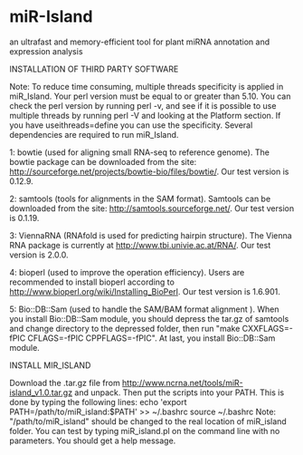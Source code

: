 # miR-Island
an ultrafast and memory-efficient tool for plant miRNA annotation and expression analysis


INSTALLATION OF THIRD PARTY SOFTWARE

Note: To reduce time consuming, multiple threads specificity is applied in miR_Island. Your perl version must be equal to or greater than 5.10. You can check the perl version by running perl -v, and see if it is possible to use multiple threads by running perl -V and looking at the Platform section. If you have useithreads=define you can use the specificity.
Several dependencies are required to run miR_Island.
   
1: bowtie (used for aligning small RNA-seq to reference genome). The bowtie package can be downloaded from the site: http://sourceforge.net/projects/bowtie-bio/files/bowtie/. Our test version is 0.12.9.

2: samtools (tools for alignments in the SAM format). Samtools can be downloaded from the site: http://samtools.sourceforge.net/. Our test version is 0.1.19.

3: ViennaRNA (RNAfold is used for predicting hairpin structure). The Vienna RNA package is currently at http://www.tbi.univie.ac.at/RNA/.  Our test version is 2.0.0.

4: bioperl (used to improve the operation efficiency). Users are recommended to install bioperl according to http://www.bioperl.org/wiki/Installing_BioPerl. Our test version is 1.6.901.

5: Bio::DB::Sam (used to handle the SAM/BAM format alignment ). When you install Bio::DB::Sam module, you should depress the tar.gz of samtools and change directory to the depressed folder, then run "make CXXFLAGS=-fPIC CFLAGS=-fPIC CPPFLAGS=-fPIC". At last, you install Bio::DB::Sam module.

INSTALL MIR_ISLAND

Download the .tar.gz file from http://www.ncrna.net/tools/miR-island_v1.0.tar.gz and unpack. Then put the scripts into your PATH. This is done by typing the following lines:
echo 'export PATH=/path/to/miR_island:$PATH' >> ~/.bashrc
source ~/.bashrc
Note: "/path/to/miR_island" should be changed to the real location of miR_island folder.
You can test by typing miR_island.pl on the command line with no parameters. You should get a help message.

